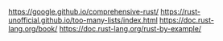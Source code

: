 https://google.github.io/comprehensive-rust/
https://rust-unofficial.github.io/too-many-lists/index.html
https://doc.rust-lang.org/book/
https://doc.rust-lang.org/rust-by-example/
